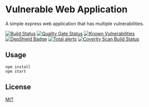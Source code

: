 # Vulnerable Web Application
A simple express web application that has multiple vulnerabilities.

[![Build Status](https://travis-ci.com/psmorrow/vulnerable-web-application.svg?branch=master)](https://travis-ci.com/psmorrow/vulnerable-web-application) [![Quality Gate Status](https://sonarcloud.io/api/project_badges/measure?project=psmorrow_vulnerable-web-application&metric=alert_status)](https://sonarcloud.io/dashboard?id=psmorrow_vulnerable-web-application) [![Known Vulnerabilities](https://snyk.io/test/github/psmorrow/vulnerable-web-application/badge.svg?targetFile=package.json)](https://snyk.io/test/github/psmorrow/vulnerable-web-application?targetFile=package.json) [![DepShield Badge](https://depshield.sonatype.org/badges/psmorrow/vulnerable-web-application/depshield.svg)](https://depshield.github.io) [![Total alerts](https://img.shields.io/lgtm/alerts/g/psmorrow/vulnerable-web-application.svg?logo=lgtm&logoWidth=18)](https://lgtm.com/projects/g/psmorrow/vulnerable-web-application/alerts/) [![Coverity Scan Build Status](https://scan.coverity.com/projects/17825/badge.svg)](https://scan.coverity.com/projects/psmorrow-vulnerable-web-application)

## Usage

```
npm install
npm start
```

## License
[MIT](LICENSE)
